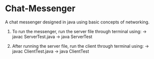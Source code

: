 # Chat-Messenger
A chat messenger designed in java using basic concepts of networking.

1) To run the messenger, run the server file through terminal using:
   -> javac ServerTest.java
   -> java ServerTest
   
2) After running the server file, run the client through terminal using:
   -> javac ClientTest.java
   -> java ClientTest

